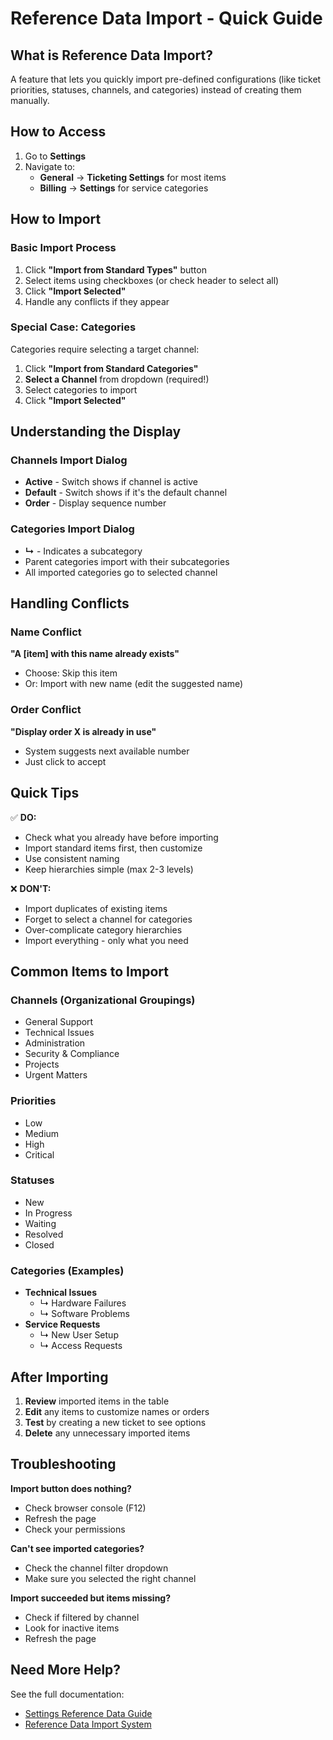 # Reference Data Import - Quick Guide

## What is Reference Data Import?

A feature that lets you quickly import pre-defined configurations (like ticket priorities, statuses, channels, and categories) instead of creating them manually.

## How to Access

1. Go to **Settings**
2. Navigate to:
   - **General** → **Ticketing Settings** for most items
   - **Billing** → **Settings** for service categories

## How to Import

### Basic Import Process

1. Click **"Import from Standard Types"** button
2. Select items using checkboxes (or check header to select all)
3. Click **"Import Selected"**
4. Handle any conflicts if they appear

### Special Case: Categories

Categories require selecting a target channel:

1. Click **"Import from Standard Categories"**
2. **Select a Channel** from dropdown (required!)
3. Select categories to import
4. Click **"Import Selected"**

## Understanding the Display

### Channels Import Dialog
- **Active** - Switch shows if channel is active
- **Default** - Switch shows if it's the default channel
- **Order** - Display sequence number

### Categories Import Dialog
- **↳** - Indicates a subcategory
- Parent categories import with their subcategories
- All imported categories go to selected channel

## Handling Conflicts

### Name Conflict
**"A [item] with this name already exists"**
- Choose: Skip this item
- Or: Import with new name (edit the suggested name)

### Order Conflict
**"Display order X is already in use"**
- System suggests next available number
- Just click to accept

## Quick Tips

✅ **DO:**
- Check what you already have before importing
- Import standard items first, then customize
- Use consistent naming
- Keep hierarchies simple (max 2-3 levels)

❌ **DON'T:**
- Import duplicates of existing items
- Forget to select a channel for categories
- Over-complicate category hierarchies
- Import everything - only what you need

## Common Items to Import

### Channels (Organizational Groupings)
- General Support
- Technical Issues  
- Administration
- Security & Compliance
- Projects
- Urgent Matters

### Priorities
- Low
- Medium
- High
- Critical

### Statuses
- New
- In Progress
- Waiting
- Resolved
- Closed

### Categories (Examples)
- **Technical Issues**
  - ↳ Hardware Failures
  - ↳ Software Problems
- **Service Requests**
  - ↳ New User Setup
  - ↳ Access Requests

## After Importing

1. **Review** imported items in the table
2. **Edit** any items to customize names or orders
3. **Test** by creating a new ticket to see options
4. **Delete** any unnecessary imported items

## Troubleshooting

**Import button does nothing?**
- Check browser console (F12)
- Refresh the page
- Check your permissions

**Can't see imported categories?**
- Check the channel filter dropdown
- Make sure you selected the right channel

**Import succeeded but items missing?**
- Check if filtered by channel
- Look for inactive items
- Refresh the page

## Need More Help?

See the full documentation:
- [Settings Reference Data Guide](settings_reference_data_guide.md)
- [Reference Data Import System](reference_data_import_system.md)